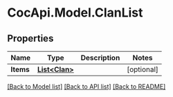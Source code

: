 # CocApi.Model.ClanList
## Properties

Name | Type | Description | Notes
------------ | ------------- | ------------- | -------------
**Items** | [**List&lt;Clan&gt;**](Clan.md) |  | [optional] 

[[Back to Model list]](../README.md#documentation-for-models) [[Back to API list]](../README.md#documentation-for-api-endpoints) [[Back to README]](../README.md)


